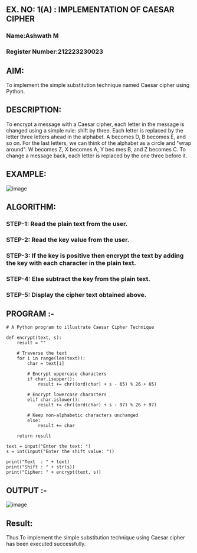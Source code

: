 ## EX. NO: 1(A) : IMPLEMENTATION OF CAESAR CIPHER
### Name:Ashwath M
### Register Number:212223230023

## AIM:

To implement the simple substitution technique named Caesar cipher using Python.

## DESCRIPTION:

To encrypt a message with a Caesar cipher, each letter in the message is changed using a simple rule: shift by three. Each letter is replaced by the letter three letters ahead in the alphabet. A becomes D, B becomes E, and so on. For the last letters, we can think of the
alphabet as a circle and "wrap around". W becomes Z, X becomes A, Y bec mes B, and Z
becomes C. To change a message back, each letter is replaced by the one three before it.

## EXAMPLE:



![image](https://github.com/Hemamanigandan/CNS/assets/149653568/eb9c6c43-8c80-4cdd-b9d4-91705a311c79)


## ALGORITHM:

### STEP-1: Read the plain text from the user.
### STEP-2: Read the key value from the user.
### STEP-3: If the key is positive then encrypt the text by adding the key with each character in the plain text.
### STEP-4: Else subtract the key from the plain text.
### STEP-5: Display the cipher text obtained above.


## PROGRAM :-
~~~
# A Python program to illustrate Caesar Cipher Technique

def encrypt(text, s):
    result = ""

    # Traverse the text
    for i in range(len(text)):
        char = text[i]

        # Encrypt uppercase characters
        if char.isupper():
            result += chr((ord(char) + s - 65) % 26 + 65)

        # Encrypt lowercase characters
        elif char.islower():
            result += chr((ord(char) + s - 97) % 26 + 97)
        
        # Keep non-alphabetic characters unchanged
        else:
            result += char

    return result

text = input("Enter the text: ")
s = int(input("Enter the shift value: "))

print("Text  : " + text)
print("Shift : " + str(s))
print("Cipher: " + encrypt(text, s))

~~~
## OUTPUT :-

![image](https://github.com/user-attachments/assets/022c96d5-00d7-4811-9bb2-1b0656e0e04a)

## Result:
Thus To implement the simple substitution technique using Caesar cipher has been executed successfully.
